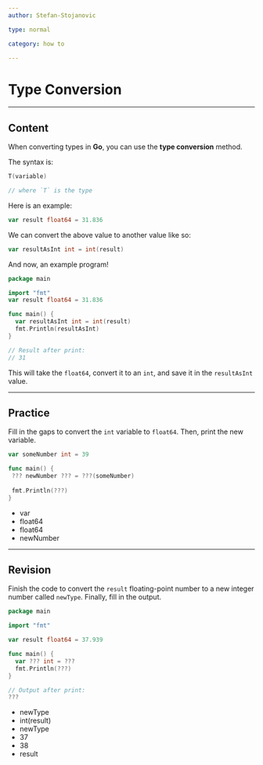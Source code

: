 ```yaml
---
author: Stefan-Stojanovic

type: normal

category: how to

---
```


# Type Conversion

---
## Content

When converting types in **Go**, you can use the **type conversion** method.

The syntax is:
```go
T(variable)

// where `T` is the type
```

Here is an example:
```go
var result float64 = 31.836
```

We can convert the above value to another value like so:
```go
var resultAsInt int = int(result)
```

And now, an example program!
```go
package main

import "fmt"
var result float64 = 31.836

func main() {
  var resultAsInt int = int(result)
  fmt.Println(resultAsInt)
}

// Result after print:
// 31
```

This will take the `float64`, convert it to an `int`, and save it in the `resultAsInt` value.

---
## Practice

Fill in the gaps to convert the `int` variable to `float64`. Then, print the new variable.

```go
var someNumber int = 39

func main() {
 ??? newNumber ??? = ???(someNumber) 
 
 fmt.Println(???)
}
```

- var
- float64 
- float64
- newNumber

---
## Revision

Finish the code to convert the `result` floating-point number to a new integer number called `newType`. Finally, fill in the output.

```go
package main

import "fmt"

var result float64 = 37.939

func main() {
  var ??? int = ???
  fmt.Println(???)
}

// Output after print:
???
```

* newType
* int(result)
* newType
* 37
* 38
* result
